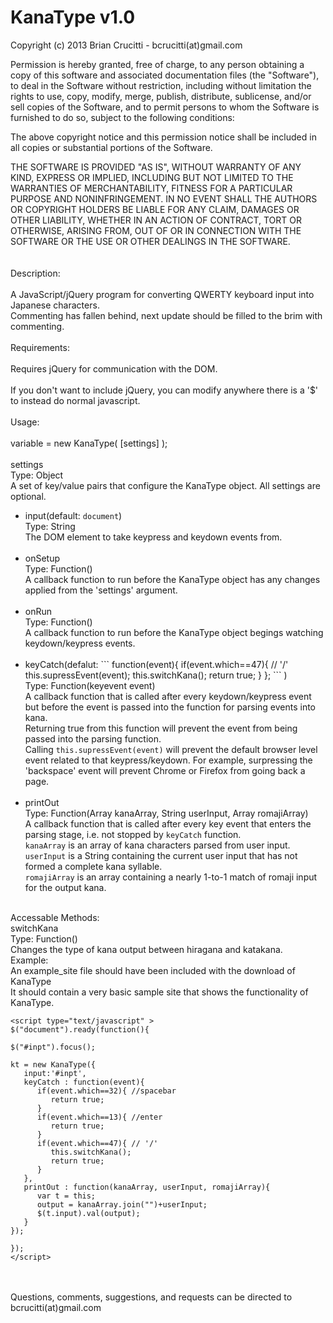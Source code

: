KanaType v1.0
========
Copyright (c) 2013 Brian Crucitti - bcrucitti(at)gmail.com

Permission is hereby granted, free of charge, to any person obtaining a copy of 
this software and associated documentation files (the "Software"), to deal in 
the Software without restriction, including without limitation the rights to use,
copy, modify, merge, publish, distribute, sublicense, and/or sell copies of the 
Software, and to permit persons to whom the Software is furnished to do so, 
subject to the following conditions:

The above copyright notice and this permission notice shall be included in all 
copies or substantial portions of the Software.

THE SOFTWARE IS PROVIDED "AS IS", WITHOUT WARRANTY OF ANY KIND, EXPRESS OR 
IMPLIED, INCLUDING BUT NOT LIMITED TO THE WARRANTIES OF MERCHANTABILITY, 
FITNESS FOR A PARTICULAR PURPOSE AND NONINFRINGEMENT. IN NO EVENT SHALL THE 
AUTHORS OR COPYRIGHT HOLDERS BE LIABLE FOR ANY CLAIM, DAMAGES OR OTHER LIABILITY, 
WHETHER IN AN ACTION OF CONTRACT, TORT OR OTHERWISE, ARISING FROM, OUT OF OR IN 
CONNECTION WITH THE SOFTWARE OR THE USE OR OTHER DEALINGS IN THE SOFTWARE.
<br/><br/>
<br/>Description:
<br/>
<br/>A JavaScript/jQuery program for converting QWERTY keyboard input into Japanese characters.
<br/>Commenting has fallen behind, next update should be filled to the brim with commenting.
<br/>
<br/>Requirements:
<br/>
<br/>Requires jQuery for communication with the DOM.  
<br/>   If you don't want to include jQuery, you can modify anywhere there is a '$' to instead do normal javascript.
<br/>
<br/>Usage:
<br/>
<br/>variable = new KanaType( [settings] );
<br/>
<br/>settings
<br/>   Type: Object
<br/>   A set of key/value pairs that configure the KanaType object. All settings are optional.
<br/><ul> 
   <li>input(default: <code>document</code>)
<br/>   Type: String
<br/>   The DOM element to take keypress and keydown events from.</li>
<br/>   
   <li>onSetup
<br/>   Type: Function()
<br/>   A callback function to run before the KanaType object has any changes applied from the 'settings' argument.</li>
<br/>   
   <li>onRun
<br/>   Type: Function()
<br/>   A callback function to run before the KanaType object begings watching keydown/keypress events.</li>
<br/>   
   <li>keyCatch(defalut: 
      ```
	  function(event){
         if(event.which==47){ // '/'
            this.supressEvent(event);
            this.switchKana();
            return true;
         }
      };
	  ```
	  )
<br/>   Type: Function(keyevent event)
<br/>   A callback function that is called after every keydown/keypress event but before the event is passed into the function for parsing events into kana.
<br/>   Returning true from this function will prevent the event from being passed into the parsing function.
<br/>   Calling <code>this.supressEvent(event)</code> will prevent the default browser level event related to that keypress/keydown.  For example, surpressing the 'backspace' event will prevent Chrome or Firefox from going back a page.</li>
<br/>   
   <li>printOut
<br/>   Type: Function(Array kanaArray, String userInput, Array romajiArray)
<br/>   A callback function that is called after every key event that enters the parsing stage, i.e. not stopped by <code>keyCatch</code> function.
<br/>   <code>kanaArray</code> is an array of kana characters parsed from user input.
<br/>   <code>userInput</code> is a String containing the current user input that has not formed a complete kana syllable.
<br/>   <code>romajiArray</code> is an array containing a nearly 1-to-1 match of romaji input for the output kana.</li>
</ul><br/>
Accessable Methods:
<br/>switchKana
<br/>Type: Function()
<br/>Changes the type of kana output between hiragana and katakana.
<br/>
Example:
<br/>An example_site file should have been included with the download of KanaType
<br/>It should contain a very basic sample site that shows the functionality of KanaType.

```
<script type="text/javascript" >
$("document").ready(function(){

$("#inpt").focus();

kt = new KanaType({
   input:'#inpt',
   keyCatch : function(event){
      if(event.which==32){ //spacebar
         return true;
      }
      if(event.which==13){ //enter
         return true;
      }
      if(event.which==47){ // '/'
         this.switchKana();
         return true;
      }
   },
   printOut : function(kanaArray, userInput, romajiArray){
      var t = this;
      output = kanaArray.join("")+userInput;
      $(t.input).val(output);
   }
});

});
</script>
```
<br/><br/>
Questions, comments, suggestions, and requests can be directed to bcrucitti(at)gmail.com